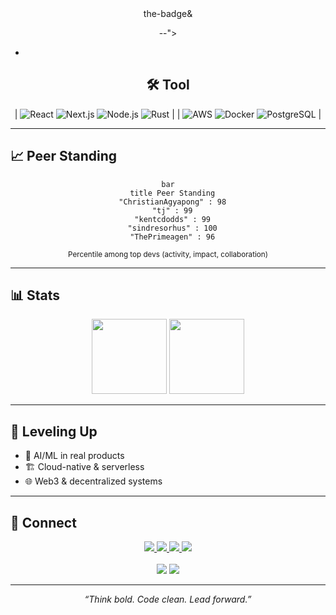 <div align="center"
# 
<img src="h://avatars.githubcontent.coChristiapwidth="
[![Typing SVG](s://readme-typing-svg.demolab.cofont=Fira+Code&weight=800&size=2ause=10&coor=00D4AA&ceue&vCenterruwidth20&heig=3&lineInnova.;Enier.;Mtor.;Impact+Driven+Tech.)](https://git.io/typing-
<p>the-badge&
</p>

--">

-
## 🛠️ Tool


| ![React](https://img.shields.io/badge/React-22223b?style=for-the-badge&logo=react&logoColor=61DAFB) ![Next.js](https://img.shields.io/badge/Next.js-000?style=for-the-badge&logohon-3776AB?style=for-the-badge&logo=python) ![Node.js](https://img.shields.io/badge/Node.js-339933?style=for-the-badge&logo=node.js) ![Rust](https://img.shields.io/badge/Rust-000?style=for-the-badge&logo=rust) |
| ![AWS](https://img.shields.io/badge/AWS-232F3E?style=for-the-badge&logo=amazon-aws) ![Docker](https://img.shields.io/badge/Docker-2496ED?style=for-the-badge&logo=docker) ![PostgreSQL](https://img.shields.io/badge/PostgreSQL-316192?style=for-the-badge&logo=postgresql) |

</div>

---

## 📈 Peer Standing

<div align="center">

```mermaid
bar
  title Peer Standing
  "ChristianAgyapong" : 98
  "tj" : 99
  "kentcdodds" : 99
  "sindresorhus" : 100
  "ThePrimeagen" : 96
```
<sub>Percentile among top devs (activity, impact, collaboration)</sub>

</div>

---

## 📊 Stats

<div align="center">
  <img height="120" src="https://github-readme-stats.vercel.app/api?username=ChristianAgyapong&show_icons=true&theme=radical&title_color=00D4AA&icon_color=FF6B6B&text_color=FFFFFF&bg_color=232946&border_color=00D4AA"/>
  <img height="120" src="https://github-readme-stats.vercel.app/api/top-langs/?username=ChristianAgyapong&layout=compact&theme=radical&title_color=00D4AA&text_color=FFFFFF&bg_color=232946&border_color=00D4AA"/>
</div>

---

## 🌱 Leveling Up

- 🤖 AI/ML in real products
- 🏗️ Cloud-native & serverless
- 🌐 Web3 & decentralized systems

---

## 🤝 Connect

<div align="center">

<a href="https://www.linkedin.com/in/christian-agyapong">
  <img src="https://img.shields.io/badge/LinkedIn-0077B5?style=for-the-badge&logo=linkedin&logoColor=white">
</a>
<a href="https://christianagyapong.dev">
  <img src="https://img.shields.io/badge/Portfolio-000000?style=for-the-badge&logo=react&logoColor=white">
</a>
<a href="https://twitter.com/ChristianAgyapong">
  <img src="https://img.shields.io/badge/Twitter-1DA1F2?style=for-the-badge&logo=twitter&logoColor=white">
</a>
<a href="mailto:christian.agyapong@example.com">
  <img src="https://img.shields.io/badge/Email-4ECDC4?style=for-the-badge&logo=gmail&logoColor=white">
</a>
<br><br>
<img src="https://komarev.com/ghpvc/?username=ChristianAgyapong&color=00D4AA&style=for-the-badge&label=Profile+Views">
<img src="https://img.shields.io/github/followers/ChristianAgyapong?label=Followers&style=for-the-badge&color=FF6B6B&labelColor=232946">
</div>

---

<div align="center">
<i>“Think bold. Code clean. Lead forward.”</i>
</div>
